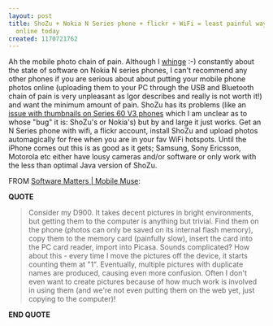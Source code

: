 ```yaml
---
layout: post
title: ShoZu + Nokia N Series phone + flickr + WiFi = least painful way to get photos
  online today
created: 1170721762
---
```

<p> Ah the mobile photo chain of pain. Although I <a href="/rt/archives/2007/02/04/symbian-bad-os-from-developer-point-of-view">whinge</a> :-) constantly about the state of software on Nokia N series phones, I can&#39;t recommend any other phones if you are serious about about putting your mobile phone photos online (uploading them to your PC through the USB and Bluetooth chain of pain is very unpleasant as Igor describes and really is not worth it!) and want the minimum amount of pain. ShoZu has its problems (like an <a href="http://forum.shozu.com/showthread.php?tid=445&amp;pid=947#pid947">issue with thumbnails on Series 60 V3 phones</a> which I am unclear as to whose &quot;bug&quot; it is: ShoZu&#39;s or Nokia&#39;s) but by and large it just works. Get an N Series phone with wifi, a flickr account, install ShoZu and upload photos automagically  for free when you are in your fav WiFi hotspots. Until the iPhone comes out this is as good as it gets; Samsung, Sony Ericsson, Motorola etc either have lousy cameras and/or software or only work with the less than optimal Java version of ShoZu. </p><p> FROM <a href="http://www.mobilemuse.ca/news/igor-faletski/software-matters">Software Matters | Mobile Muse</a>: </p><p> <strong>QUOTE</strong> </p><blockquote> Consider my D900. It takes decent pictures in bright environments, but getting them to the computer is anything but trivial. Find them on the phone (photos can only be saved on its internal flash memory), copy them to the memory card (painfully slow), insert the card into the PC card reader, import into Picasa. Sounds complicated? How about this - every time I move the pictures off the device, it starts counting them at &quot;1&quot;.  Eventually, multiple pictures with duplicate names are produced, causing even more confusion. Often I don&#39;t even want to create pictures because of how much work is involved in using them (and we&#39;re not even putting them on the web yet, just copying to the computer)! </blockquote><p> <strong>END QUOTE</strong> </p>
